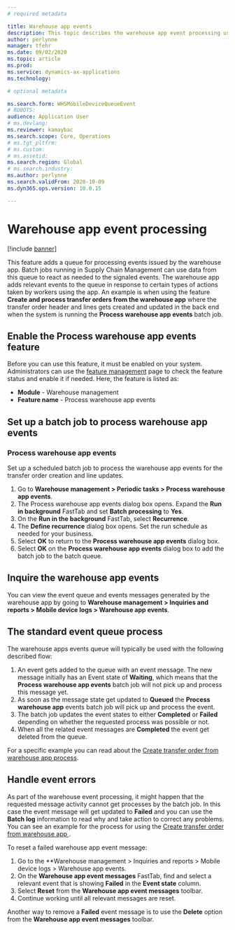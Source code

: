 ```yaml
---
# required metadata

title: Warehouse app events
description: This topic describes the warehouse app event processing used to process warehouse app event messages as part of a batch job
author: perlynne
manager: tfehr
ms.date: 09/02/2020
ms.topic: article
ms.prod: 
ms.service: dynamics-ax-applications
ms.technology: 

# optional metadata

ms.search.form: WHSMobileDeviceQueueEvent 
# ROBOTS: 
audience: Application User
# ms.devlang: 
ms.reviewer: kamaybac
ms.search.scope: Core, Operations
# ms.tgt_pltfrm: 
# ms.custom: 
# ms.assetid: 
ms.search.region: Global
# ms.search.industry: 
ms.author: perlynne
ms.search.validFrom: 2020-10-09
ms.dyn365.ops.version: 10.0.15

---
```


# Warehouse app event processing

[!include [banner](../includes/banner.md)]


This feature adds a queue for processing events issued by the warehouse app. Batch jobs running in Supply Chain Management can use data from this queue to react as needed to the signaled events. The warehouse app adds relevant events to the queue in response to certain types of actions taken by workers using the app.
An example is when using the feature **Create and process transfer orders from the warehouse app** where the transfer order header and lines gets created and updated in the back end when the system is running the **Process warehouse app events** batch job.

## Enable the Process warehouse app events feature

Before you can use this feature, it must be enabled on your system. Administrators can use the [feature management](../../fin-ops-core/fin-ops/get-started/feature-management/feature-management-overview.md) page to check the feature status and enable it if needed. Here, the feature is listed as:

- **Module** - Warehouse management
- **Feature name** - Process warehouse app events

## Set up a batch job to process warehouse app events

### Process warehouse app events

Set up a scheduled batch job to process the warehouse app events for the transfer order creation and line updates.
1.	Go to **Warehouse management \> Periodic tasks \> Process warehouse app events**.
2.	The Process warehouse app events dialog box opens. Expand the **Run in background** FastTab and set **Batch processing** to **Yes**.
3.	On the **Run in the background** FastTab, select **Recurrence**.
4.	The **Define recurrence** dialog box opens. Set the run schedule as needed for your business.
5.	Select **OK** to return to the **Process warehouse app events** dialog box.
6.	Select **OK** on the **Process warehouse app events** dialog box to add the batch job to the batch queue.

## Inquire the warehouse app events
You can view the event queue and events messages generated by the warehouse app by going to **Warehouse management \> Inquiries and reports \> Mobile device logs \> Warehouse app events**. 

## The standard event queue process
The warehouse apps events queue will typically be used with the following described flow:

1.	An event gets added to the queue  with an event message. The new message initially has an Event state of **Waiting**, which means that the **Process warehouse app events** batch job will not pick up and process this message yet.
2.	As soon as the message state get updated to **Queued** the **Process warehouse app** events batch job will pick up and process the event.
5.	The batch job updates the event states to either **Completed** or **Failed** depending on whether the requested process was possible or not. 
6.	When all the related event messages are **Completed** the event get deleted from the queue.

 For a specific example you can read about the [Create transfer order from warehouse app process](create-transfer-order-from-warehouse-app.md).


## Handle event errors
As part of the warehouse event processing, it might happen that the requested message activity cannot get processes by the batch job. In this case the event message will get updated to **Failed** and you can use the **Batch log** information to read why and take action to correct any problems.
You can see an example for the process for using the [Create transfer order from warehouse app ](create-transfer-order-from-warehouse-app.md).

To reset a failed warehouse app event message:
1.	Go to the **Warehouse management \> Inquiries and reports \> Mobile device logs \> Warehouse app events.
2.	On the **Warehouse app event messages** FastTab, find and select a relevant event that is showing **Failed** in the **Event state** column.
3.	Select **Reset** from the **Warehouse app event messages** toolbar.
4.	Continue working until all relevant messages are reset.

Another way to remove a **Failed** event message is to use the **Delete** option from the **Warehouse app event messages** toolbar.
